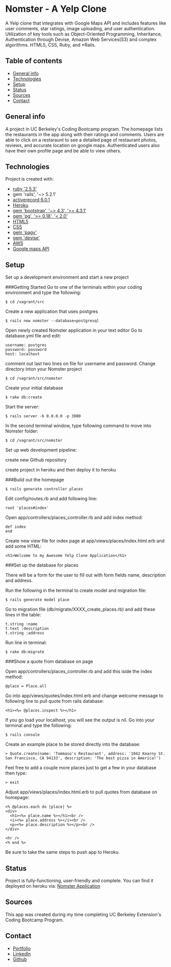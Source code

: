 # Nomster - A Yelp Clone
A Yelp clone that integrates with Google Maps API and includes features like user comments, star ratings, image uploading, and user authentication. Utilization of key tools such as Object-Oriented Programming, Inheritance, Authentication through Devise, Amazon Web Services(S3) and complex algorithms. HTML5, CSS, Ruby, and *Rails. 

## Table of contents
* [General info](#general-info)
* [Technologies](#technologies)
* [Setup](#setup)
* [Status](#status)
* [Sources](#sources)
* [Contact](#contact)

## General info
A project in UC Berkeley's Coding Bootcamp program. The homepage lists the restaurants in the app along with their ratings and comments. Users are able to click on a restaraunt to see a detailed page of restaurant photos, reviews, and accurate location on google maps. Authenticated users also have their own profile page and be able to view others.


## Technologies 
Project is created with:
* [ruby '2.5.3'](https://github.com/university-bootcamp/coding-environment/blob/master/README.md#coding-environment-installation-guide)
* gem 'rails', '~> 5.2.1'
* [activerecord 6.0.1](https://rubygems.org/gems/activerecord/versions/5.0.0.1)
* [Heroku](https://signup.heroku.com/t/platform?c=70130000001xDpdAAE&gclid=CjwKCAiAzuPuBRAIEiwAkkmOSM8vVAtL7RKLqoIVrshH7VuxMysxD2e1555A3dwyDU4sOSOxy6zujxoCXBIQAvD_BwE)
* [gem 'bootstrap', '~> 4.3', '>= 4.3.1'](https://github.com/twbs/bootstrap-rubygem)
* [gem 'pg', '>= 0.18', '< 2.0'](https://www.ibm.com/cloud/databases-for-postgresql)
* [HTML5](https://developer.mozilla.org/en-US/docs/Web/Guide/HTML/HTML5)
* [CSS](https://www.w3schools.com/html/html_css.asp)
* [gem 'pagy'](https://ddnexus.github.io/pagy/api/pagy.html)
* [gem 'devise'](https://github.com/plataformatec/devise)
* [AWS](https://aws.amazon.com/)
* [Google maps API](https://developers.google.com/maps/documentation)


## Setup   
Set up a development environment and start a new project

###Getting Started
Go to one of the terminals within your coding environment and type the following:
  ```
  $ cd /vagrant/src
  ```
Create a new application that uses postgres
  ```
  $ rails new nomster --database=postgresql
  ```
Open newly created Nomster application in your text editor
Go to database.yml file and edit:
  ```
  username: postgres
  password: password
  host: localhost
  ```
  comment out last two lines on file for username and password.
Change directory inton your Nomster project
  ```
  $ cd /vagrant/src/nomster
  ```
Create your initial database
  ```
  $ rake db:create
  ```
Start the server:
  ```
  $ rails server -b 0.0.0.0 -p 3000
  ```
In the second terminal window, type following command to move into Nomster folder:
  ```
  $ cd /vagrant/src/nomster
  ```
Set up web development pipeline:
  
  create new Github repository

  create project in heroku and then deploy it to heroku


###Build out the homepage
  ```
  $ rails generate controller places
  ```
Edit config/routes.rb and add following line:
  ```
  root 'places#index'
  ```
Open app/controllers/places_controller.rb and add index method:
  ```
  def index
  end
  ```
Create new view file for index page at app/views/places/index.html.erb and add some HTML:
  ```
  <h1>Welcome to my Awesome Yelp Clone Application</h1>
  ```


###Set up the database for places

There will be a form for the user to fill out with form fields name, description and address.

Run the following in the terminal to create model and migration file:
  ```
  $ rails generate model place
  ```
Go to migration file (db/migrate/XXXX_create_places.rb) and add these lines in the table:
  ```
  t.string :name
  t.text :description
  t.string :address
  ```
Run line in terminal:
  ```
  $ rake db:migrate
  ```


###Show a quote from database on page

Open app/controllers/places_controller.rb and add this iside the index method:
  ```
  @place = Place.all
  ```
Go into app/views/quotes/index.html.erb and change welcome message to following line to pull quote from rails database:
  ```
  <h1><%= @places.inspect %></h1>
  ```
If you go load your localhost, you will see the output is nil. Go into your terminal and type the following:
  ```
  $ rails console
  ```
Create an example place to be stored directly into the database:
  ```
  > Quote.create(name: 'Tommaso's Restaurant', address: '1042 Kearny St. San Francisco, CA 94133', description: 'The best pizza in America!')
  ```
Feel free to add a couple more places just to get a few in your database then type:
  ```
  > exit
  ```
Adjust app/views/places/index.html.erb to pull quotes from database on homepage:
  ```
 <% @places.each do |place| %>
  <div>
    <h1><%= place.name %></h1><br />
    <i><%= place.address %></i><br />
    <p><%= place.description %></p><br />
  </div>

  <hr />
<% end %>
  ```

Be sure to take the same steps to push app to Heroku.

## Status
Project is fully-functioning, user-friendly and complete. You can find it deployed on heroku via: [Nomster Application](https://nomster-raquele-crotti.herokuapp.com/
)


## Sources
This app was created during my time completing UC Berkeley Extension's  Coding Bootcamp Program.

## Contact 
* [Portfolio](https://www.raquelecrotti.com/)
* [LinkedIn](https://www.linkedin.com/in/raquele-crotti/)
* [Github](https://github.com/Raquele-Crotti)
